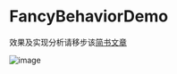 # FancyBehaviorDemo

效果及实现分析请移步该[简书文章](http://www.jianshu.com/p/7f50faa65622)

![image](https://github.com/xieyalong/FancyBehaviorDemo/blob/master/readme/1507403-63c6f206b8be0a49.gif)

